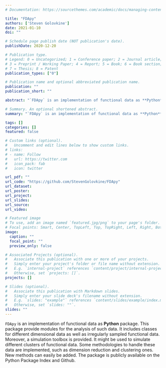 ```yaml
---
# Documentation: https://sourcethemes.com/academic/docs/managing-content/

title: "FDApy"
authors: ['Steven Golovkine']
date: 2021-01-10
doi: ""

# Schedule page publish date (NOT publication's date).
publishDate: 2020-12-20

# Publication type.
# Legend: 0 = Uncategorized; 1 = Conference paper; 2 = Journal article;
# 3 = Preprint / Working Paper; 4 = Report; 5 = Book; 6 = Book section;
# 7 = Thesis; 8 = Patent
publication_types: ["0"]

# Publication name and optional abbreviated publication name.
publication: ""
publication_short: ""

abstract: "`FDApy` is an implementation of functional data as **Python** package. This package provide modules for the analysis of such data. It includes classes for different dimensional data as well as irregularly sampled functional data. Moreover, a simulation toolbox is provided. It might be used to simulate different clusters of functional data. Some methodologies to handle these data are implemented, such as dimension reduction and clustering ones. New methods can easily be added. The package is publicly available on the Python Package Index and Github."

# Summary. An optional shortened abstract.
summary: "`FDApy` is an implementation of functional data as **Python** package. This package provide modules for the analysis of such data. It includes classes for different dimensional data as well as irregularly sampled functional data. Moreover, a simulation toolbox is provided. It might be used to simulate different clusters of functional data. Some methodologies to handle these data are implemented, such as dimension reduction and clustering ones. New methods can easily be added. The package is publicly available on the Python Package Index and Github."

tags: []
categories: []
featured: false

# Custom links (optional).
#   Uncomment and edit lines below to show custom links.
# links:
# - name: Follow
#   url: https://twitter.com
#   icon_pack: fab
#   icon: twitter

url_pdf: ""
url_code: "https://github.com/StevenGolovkine/FDApy"
url_dataset:
url_poster:
url_project:
url_slides:
url_source:
url_video:

# Featured image
# To use, add an image named `featured.jpg/png` to your page's folder.
# Focal points: Smart, Center, TopLeft, Top, TopRight, Left, Right, BottomLeft, Bottom, BottomRight.
image:
  caption: ""
  focal_point: ""
  preview_only: false

# Associated Projects (optional).
#   Associate this publication with one or more of your projects.
#   Simply enter your project's folder or file name without extension.
#   E.g. `internal-project` references `content/project/internal-project/index.md`.
#   Otherwise, set `projects: []`.
projects: []

# Slides (optional).
#   Associate this publication with Markdown slides.
#   Simply enter your slide deck's filename without extension.
#   E.g. `slides: "example"` references `content/slides/example/index.md`.
#   Otherwise, set `slides: ""`.
slides: ""
---
```


`FDApy` is an implementation of functional data as **Python** package. This package provide modules for the analysis of such data. It includes classes for different dimensional data as well as irregularly sampled functional data. Moreover, a simulation toolbox is provided. It might be used to simulate different clusters of functional data. Some methodologies to handle these data are implemented, such as dimension reduction and clustering ones. New methods can easily be added. The package is publicly available on the Python Package Index and Github.
